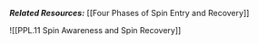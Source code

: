 ***Related Resources:*** [[Four Phases of Spin Entry and Recovery]]

![[PPL.11 Spin Awareness and Spin Recovery]]